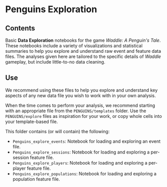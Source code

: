 # Penguins Exploration

## Contents

Basic **Data Exploration** notebooks for the game _Waddle: A Penguin's Tale_.  
These notebooks include a variety of visualizations and statistical summaries to help you explore and understand raw event and feature data files.
The analyses given here are tailored to the specific details of _Waddle_ gameplay, but include little-to-no data cleaning.  

## Use

We recommend using these files to help you explore and understand key aspects of any new data file you wish to work with in your own analysis.

When the time comes to perform your analysis, we recommend starting with an appropriate file from the `PENGUINS/templates` folder.
Use the `PENGUINS/explore` files as inspiration for your work, or copy whole cells into your template-based file.

This folder contains (or will contain) the following:

- `Penguins_explore_events`: Notebook for loading and exploring an event file.
- `Penguins_explore_sessions`: Notebook for loading and exploring a per-session feature file.
- `Penguins_explore_players`: Notebook for loading and exploring a per-player feature file.
- `Penguins_explore_populations`: Notebook for loading and exploring a population feature file.
